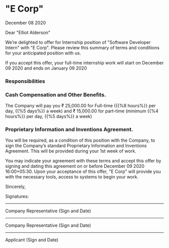 "E Corp"
====

December 08 2020

Dear "Elliot Alderson"

We’re delighted to offer for Internship position of "Software Developer Intern" with "E Corp". Please review this summary of terms and conditions for your anticipated position with us.

If you accept this offer, your full-time internship work will start on December 09 2020 and ends on January 09 2020

### Responsibilities

### Cash Compensation and Other Benefits.

The Company will pay you ₹ 25,000.00 for Full-time ({{%8 hours%}} per day, {{%5 days%}} a week) and ₹ 15,000.00 for part-time (minimum {{%4 hours%}} per day, {{%5 days%}} a week)

### Proprietary Information and Inventions Agreement.

You will be required, as a condition of this position with the Company, to sign the Company’s standard Proprietary Information and Inventions Agreement. This will be provided during your 1st week of work.

You may indicate your agreement with these terms and accept this offer by signing and dating this agreement on or before December 09 2020 16:00+05:30. Upon your acceptance of this offer, "E Corp" will provide you with the necessary tools, access to systems to begin your work.

Sincerely,

Signatures:

---

Company Representative (Sign and Date)

---

Company Representative (Sign and Date)

---

Applicant (Sign and Date)